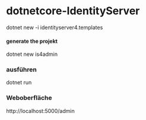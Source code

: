 dotnetcore-IdentityServer
=========================

dotnet new -i identityserver4.templates

#### generate the projekt
dotnet new is4admin

### ausführen

dotnet run

### Weboberfläche
http://localhost:5000/admin